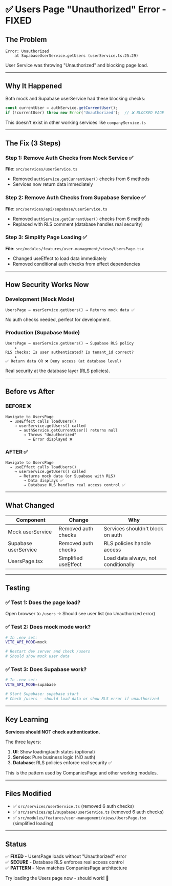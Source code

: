 # ✅ Users Page "Unauthorized" Error - FIXED

## The Problem
```
Error: Unauthorized
    at SupabaseUserService.getUsers (userService.ts:25:29)
```

User Service was throwing "Unauthorized" and blocking page load.

---

## Why It Happened
Both mock and Supabase userService had these blocking checks:
```typescript
const currentUser = authService.getCurrentUser();
if (!currentUser) throw new Error('Unauthorized');  // ❌ BLOCKED PAGE
```

This doesn't exist in other working services like `companyService.ts`

---

## The Fix (3 Steps)

### Step 1: Remove Auth Checks from Mock Service ✅
**File**: `src/services/userService.ts`
- Removed `authService.getCurrentUser()` checks from 6 methods
- Services now return data immediately

### Step 2: Remove Auth Checks from Supabase Service ✅
**File**: `src/services/api/supabase/userService.ts`
- Removed `authService.getCurrentUser()` checks from 6 methods
- Replaced with RLS comment (database handles real security)

### Step 3: Simplify Page Loading ✅
**File**: `src/modules/features/user-management/views/UsersPage.tsx`
- Changed useEffect to load data immediately
- Removed conditional auth checks from effect dependencies

---

## How Security Works Now

### Development (Mock Mode)
```
UsersPage → userService.getUsers() → Returns mock data ✅
```
No auth checks needed, perfect for development.

### Production (Supabase Mode)
```
UsersPage → userService.getUsers() → Supabase RLS policy
    ↓
RLS checks: Is user authenticated? Is tenant_id correct?
    ↓
✅ Return data OR ❌ Deny access (at database level)
```

Real security at the database layer (RLS policies).

---

## Before vs After

### BEFORE ❌
```
Navigate to UsersPage
  → useEffect calls loadUsers()
    → userService.getUsers() called
      → authService.getCurrentUser() returns null
        → Throws "Unauthorized"
          → Error displayed ❌
```

### AFTER ✅
```
Navigate to UsersPage
  → useEffect calls loadUsers()
    → userService.getUsers() called
      → Returns mock data (or Supabase with RLS)
        → Data displays ✅
        → Database RLS handles real access control ✅
```

---

## What Changed

| Component | Change | Why |
|-----------|--------|-----|
| Mock userService | Removed auth checks | Services shouldn't block on auth |
| Supabase userService | Removed auth checks | RLS policies handle access |
| UsersPage.tsx | Simplified useEffect | Load data always, not conditionally |

---

## Testing

### ✅ Test 1: Does the page load?
Open browser to `/users` → Should see user list (no Unauthorized error)

### ✅ Test 2: Does mock mode work?
```bash
# In .env set:
VITE_API_MODE=mock

# Restart dev server and check /users
# Should show mock user data
```

### ✅ Test 3: Does Supabase work?
```bash
# In .env set:
VITE_API_MODE=supabase

# Start Supabase: supabase start
# Check /users - should load data or show RLS error if unauthorized
```

---

## Key Learning

**Services should NOT check authentication.**

The three layers:
1. **UI**: Show loading/auth states (optional)
2. **Service**: Pure business logic (NO auth)
3. **Database**: RLS policies enforce real security ✅

This is the pattern used by CompaniesPage and other working modules.

---

## Files Modified
- ✅ `src/services/userService.ts` (removed 6 auth checks)
- ✅ `src/services/api/supabase/userService.ts` (removed 6 auth checks)
- ✅ `src/modules/features/user-management/views/UsersPage.tsx` (simplified loading)

---

## Status
✅ **FIXED** - UsersPage loads without "Unauthorized" error  
✅ **SECURE** - Database RLS enforces real access control  
✅ **PATTERN** - Now matches CompaniesPage architecture  

Try loading the Users page now - should work! 🎉